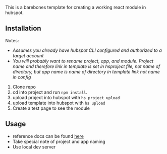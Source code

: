 This is a barebones template for creating a working react module in hubspot.

## Installation

Notes:

- _Assumes you already have hubspot CLI configured and authorized to a target account_
- _You will probably want to rename project, app, and module. Project name and therefore link in template is set in hsproject file, not name of directory, but app name is name of directory in template link not name in config_

1. Clone repo
2. cd into project and run `npm install`.
3. upload project into hubspot with `hs project upload`
4. upload template into hubspot with `hs upload`
5. Create a test page to see the module

## Usage

- reference docs can be found [here](https://github.hubspot.com/cms-react/reference/project-structure.html)
- Take special note of project and app naming
- Use local dev server
